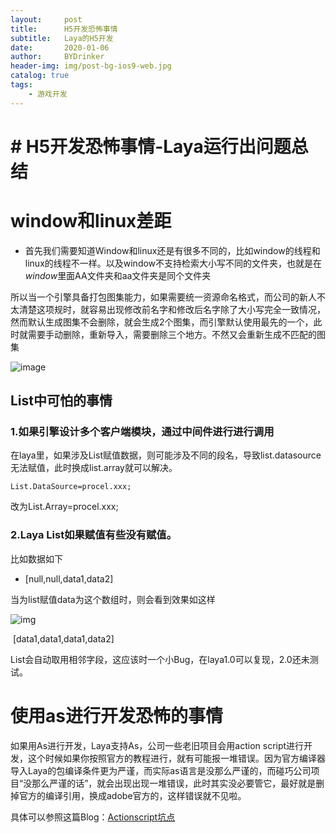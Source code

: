 ```yaml
---
layout:     post
title:      H5开发恐怖事情
subtitle:   Laya的H5开发
date:       2020-01-06
author:     BYDrinker
header-img: img/post-bg-ios9-web.jpg
catalog: true
tags:
    - 游戏开发
---
```



# # H5开发恐怖事情-Laya运行出问题总结

# window和linux差距

* 首先我们需要知道Window和linux还是有很多不同的，比如window的线程和linux的线程不一样。以及window不支持检索大小写不同的文件夹，也就是在*window*里面AA文件夹和aa文件夹是同个文件夹

所以当一个引擎具备打包图集能力，如果需要统一资源命名格式，而公司的新人不太清楚这项规时，就容易出现修改前名字和修改后名字除了大小写完全一致情况，然而默认生成图集不会删除，就会生成2个图集，而引擎默认使用最先的一个，此时就需要手动删除，重新导入，需要删除三个地方。不然又会重新生成不匹配的图集

![image](https://s2.ax1x.com/2020/01/06/lrTuFS.png)



## List中可怕的事情

### 1.如果引擎设计多个客户端模块，通过中间件进行进行调用

在laya里，如果涉及List赋值数据，则可能涉及不同的段名，导致list.datasource无法赋值，此时换成list.array就可以解决。

`List.DataSource=procel.xxx; `

改为List.Array=procel.xxx;

### 2.Laya List如果赋值有些没有赋值。

比如数据如下

* [null,null,data1,data2] 

当为list赋值data为这个数组时，则会看到效果如这样

![img](https://s2.ax1x.com/2020/01/06/lrT56A.png)

​				[data1,data1,data1,data2] 

List会自动取用相邻字段，这应该时一个小Bug，在laya1.0可以复现，2.0还未测试。

# 使用as进行开发恐怖的事情

如果用As进行开发，Laya支持As，公司一些老旧项目会用action script进行开发，这个时候如果你按照官方的教程进行，就有可能报一堆错误。因为官方编译器导入Laya的包编译条件更为严谨，而实际as语言是没那么严谨的，而碰巧公司项目“没那么严谨的话”，就会出现出现一堆错误，此时其实没必要管它，最好就是删掉官方的编译引用，换成adobe官方的，这样错误就不见啦。

具体可以参照这篇Blog：[Actionscript坑点](https://mp.csdn.net/postedit/102863722)
